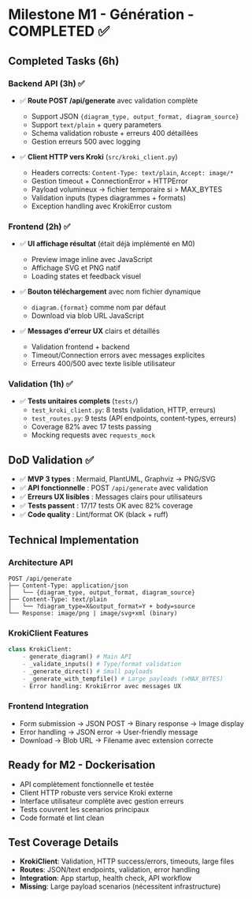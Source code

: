 # Milestone M1 - Génération - COMPLETED ✅

## Completed Tasks (6h)

### Backend API (3h) ✅
- ✅ **Route POST /api/generate** avec validation complète
  - Support JSON `{diagram_type, output_format, diagram_source}` 
  - Support `text/plain` + query parameters
  - Schema validation robuste + erreurs 400 détaillées
  - Gestion erreurs 500 avec logging

- ✅ **Client HTTP vers Kroki** (`src/kroki_client.py`)
  - Headers corrects: `Content-Type: text/plain`, `Accept: image/*`
  - Gestion timeout + ConnectionError + HTTPError
  - Payload volumineux → fichier temporaire si > MAX_BYTES
  - Validation inputs (types diagrammes + formats)
  - Exception handling avec KrokiError custom

### Frontend (2h) ✅  
- ✅ **UI affichage résultat** (était déjà implémenté en M0)
  - Preview image inline avec JavaScript
  - Affichage SVG et PNG natif
  - Loading states et feedback visuel

- ✅ **Bouton téléchargement** avec nom fichier dynamique
  - `diagram.{format}` comme nom par défaut
  - Download via blob URL JavaScript
  
- ✅ **Messages d'erreur UX** clairs et détaillés
  - Validation frontend + backend
  - Timeout/Connection errors avec messages explicites  
  - Erreurs 400/500 avec texte lisible utilisateur

### Validation (1h) ✅
- ✅ **Tests unitaires complets** (`tests/`)
  - `test_kroki_client.py`: 8 tests (validation, HTTP, erreurs)
  - `test_routes.py`: 9 tests (API endpoints, content-types, erreurs)
  - Coverage 82% avec 17 tests passing
  - Mocking requests avec `requests_mock`

## DoD Validation ✅
- ✅ **MVP 3 types** : Mermaid, PlantUML, Graphviz → PNG/SVG 
- ✅ **API fonctionnelle** : POST `/api/generate` avec validation
- ✅ **Erreurs UX lisibles** : Messages clairs pour utilisateurs
- ✅ **Tests passent** : 17/17 tests OK avec 82% coverage
- ✅ **Code quality** : Lint/format OK (black + ruff)

## Technical Implementation

### Architecture API
```
POST /api/generate
├── Content-Type: application/json
│   └── {diagram_type, output_format, diagram_source}
├── Content-Type: text/plain  
│   └── ?diagram_type=X&output_format=Y + body=source
└── Response: image/png | image/svg+xml (binary)
```

### KrokiClient Features  
```python
class KrokiClient:
    - generate_diagram() # Main API
    - _validate_inputs() # Type/format validation 
    - _generate_direct() # Small payloads
    - _generate_with_tempfile() # Large payloads (>MAX_BYTES)
    - Error handling: KrokiError avec messages UX
```

### Frontend Integration
- Form submission → JSON POST → Binary response → Image display
- Error handling → JSON error → User-friendly message
- Download → Blob URL → Filename avec extension correcte

## Ready for M2 - Dockerisation
- API complètement fonctionnelle et testée
- Client HTTP robuste vers service Kroki externe  
- Interface utilisateur complète avec gestion erreurs
- Tests couvrent les scenarios principaux
- Code formaté et lint clean

## Test Coverage Details
- **KrokiClient**: Validation, HTTP success/errors, timeouts, large files
- **Routes**: JSON/text endpoints, validation, error handling
- **Integration**: App startup, health check, API workflow
- **Missing**: Large payload scenarios (nécessitent infrastructure)
